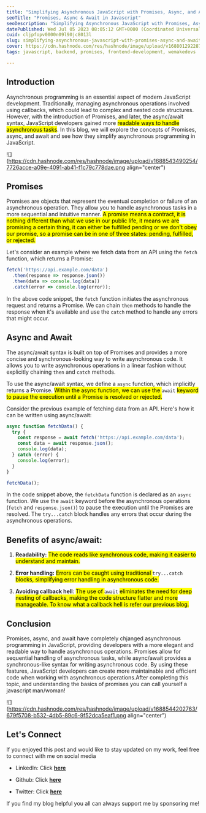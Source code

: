 ```yaml
---
title: "Simplifying Asynchronous JavaScript with Promises, Async, and Await"
seoTitle: "Promises, Async & Await in Javascript"
seoDescription: "Simplifying Asynchronous JavaScript with Promises, Async, and Await"
datePublished: Wed Jul 05 2023 08:05:12 GMT+0000 (Coordinated Universal Time)
cuid: cljpfopv0000n09l90jc8013l
slug: simplifying-asynchronous-javascript-with-promises-async-and-await
cover: https://cdn.hashnode.com/res/hashnode/image/upload/v1688012922876/9b2145cc-e80f-4ecf-879c-adee0dc1935a.png
tags: javascript, backend, promises, frontend-development, wemakedevs

---
```


## Introduction

Asynchronous programming is an essential aspect of modern JavaScript development. Traditionally, managing asynchronous operations involved using callbacks, which could lead to complex and nested code structures. However, with the introduction of Promises, and later, the async/await syntax, JavaScript developers gained more <mark> readable ways to handle asynchronous tasks</mark>. In this blog, we will explore the concepts of Promises, async, and await and see how they simplify asynchronous programming in JavaScript.

![](https://cdn.hashnode.com/res/hashnode/image/upload/v1688543490254/7726acce-a09e-4091-ab41-f1c79c778dae.png align="center")

## Promises

Promises are objects that represent the eventual completion or failure of an asynchronous operation. They allow you to handle asynchronous tasks in a more sequential and intuitive manner. <mark>A promise means a contract, it is nothing different than what we use in our public life, it means we are promising a certain thing, it can either be fulfilled pending or we don't obey our promise, so a promise can be in one of three states: pending, fulfilled, or rejected.</mark>

Let's consider an example where we fetch data from an API using the `fetch` function, which returns a Promise:

```javascript
fetch('https://api.example.com/data')
  .then(response => response.json())
  .then(data => console.log(data))
  .catch(error => console.log(error));
```

In the above code snippet, the `fetch` function initiates the asynchronous request and returns a Promise. We can chain `then` methods to handle the response when it's available and use the `catch` method to handle any errors that might occur.

## Async and Await

The async/await syntax is built on top of Promises and provides a more concise and synchronous-looking way to write asynchronous code. It allows you to write asynchronous operations in a linear fashion without explicitly chaining `then` and `catch` methods.

To use the async/await syntax, we define a `async` function, which implicitly returns a Promise. <mark> Within the async function, we can use the </mark> `await` <mark> keyword to pause the execution until a Promise is resolved or rejected.</mark>

Consider the previous example of fetching data from an API. Here's how it can be written using async/await:

```javascript
async function fetchData() {
  try {
    const response = await fetch('https://api.example.com/data');
    const data = await response.json();
    console.log(data);
  } catch (error) {
    console.log(error);
  }
}

fetchData();
```

In the code snippet above, the `fetchData` function is declared as an `async` function. We use the `await` keyword before the asynchronous operations (`fetch` and `response.json()`) to pause the execution until the Promises are resolved. The `try...catch` block handles any errors that occur during the asynchronous operations.

## Benefits of async/await:

1. **Readability:** <mark>The code reads like synchronous code, making it easier to understand and maintain.</mark>
    
2. **Error handling:** <mark>Errors can be caught using traditional </mark> `try...catch` <mark> blocks, simplifying error handling in asynchronous code.</mark>
    
3. **Avoiding callback hell**: <mark>The use of </mark> `await` <mark> eliminates the need for deep nesting of callbacks, making the code structure flatter and more manageable. To know what a callback hell is refer our previous blog.</mark>
    

## Conclusion

Promises, async, and await have completely chjanged asynchronous programming in JavaScript, providing developers with a more elegant and readable way to handle asynchronous operations. Promises allow for sequential handling of asynchronous tasks, while async/await provides a synchronous-like syntax for writing asynchronous code. By using these features, JavaScript developers can create more maintainable and efficient code when working with asynchronous operations.After completing this topic, and understanding the basics of promises you can call yourself a javascript man/woman!

![](https://cdn.hashnode.com/res/hashnode/image/upload/v1688544202763/679f5708-b532-4db5-89c6-9f52dca5eaf1.png align="center")

## **Let's Connect**

If you enjoyed this post and would like to stay updated on my work, feel free to connect with me on social media

* LinkedIn: Click [**here**](https://www.linkedin.com/in/nikhil-mishra-8a6710244)
    
* Github: Click [**here**](https://github.com/mnik7044)
    
* Twitter: Click [**here**](https://twitter.com/nikktwts?t=WxH0im12f-NtbUJGeV2Xsw&s=09)
    

If you find my blog helpful you all can always support me by sponsoring me!